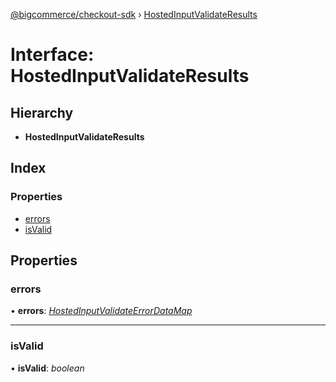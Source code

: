 [@bigcommerce/checkout-sdk](../README.md) › [HostedInputValidateResults](hostedinputvalidateresults.md)

# Interface: HostedInputValidateResults

## Hierarchy

* **HostedInputValidateResults**

## Index

### Properties

* [errors](hostedinputvalidateresults.md#errors)
* [isValid](hostedinputvalidateresults.md#isvalid)

## Properties

###  errors

• **errors**: *[HostedInputValidateErrorDataMap](hostedinputvalidateerrordatamap.md)*

___

###  isValid

• **isValid**: *boolean*
